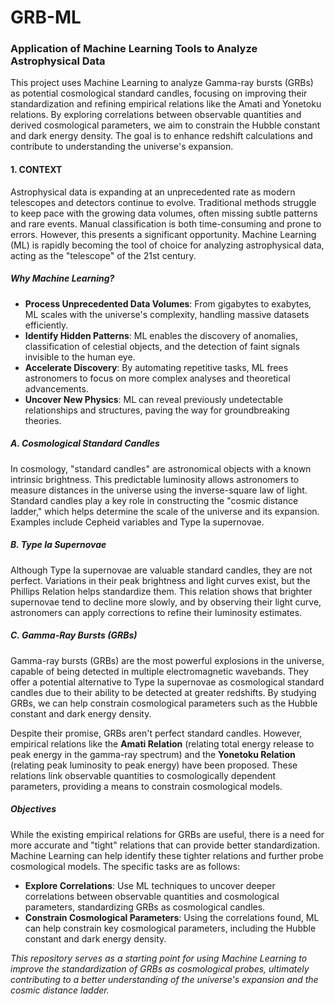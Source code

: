 # GRB-ML 
### Application of Machine Learning Tools to Analyze Astrophysical Data

This project uses Machine Learning to analyze Gamma-ray bursts (GRBs) as potential cosmological standard candles, focusing on improving their standardization and refining empirical relations like the Amati and Yonetoku relations. By exploring correlations between observable quantities and derived cosmological parameters, we aim to constrain the Hubble constant and dark energy density. The goal is to enhance redshift calculations and contribute to understanding the universe's expansion.

#### 1. CONTEXT

Astrophysical data is expanding at an unprecedented rate as modern telescopes and detectors continue to evolve. Traditional methods struggle to keep pace with the growing data volumes, often missing subtle patterns and rare events. Manual classification is both time-consuming and prone to errors. However, this presents a significant opportunity. Machine Learning (ML) is rapidly becoming the tool of choice for analyzing astrophysical data, acting as the "telescope" of the 21st century.

##### Why Machine Learning?

- **Process Unprecedented Data Volumes**: From gigabytes to exabytes, ML scales with the universe's complexity, handling massive datasets efficiently.
- **Identify Hidden Patterns**: ML enables the discovery of anomalies, classification of celestial objects, and the detection of faint signals invisible to the human eye.
- **Accelerate Discovery**: By automating repetitive tasks, ML frees astronomers to focus on more complex analyses and theoretical advancements.
- **Uncover New Physics**: ML can reveal previously undetectable relationships and structures, paving the way for groundbreaking theories.

##### A. Cosmological Standard Candles

In cosmology, "standard candles" are astronomical objects with a known intrinsic brightness. This predictable luminosity allows astronomers to measure distances in the universe using the inverse-square law of light. Standard candles play a key role in constructing the "cosmic distance ladder," which helps determine the scale of the universe and its expansion. Examples include Cepheid variables and Type Ia supernovae.

##### B. Type Ia Supernovae

Although Type Ia supernovae are valuable standard candles, they are not perfect. Variations in their peak brightness and light curves exist, but the Phillips Relation helps standardize them. This relation shows that brighter supernovae tend to decline more slowly, and by observing their light curve, astronomers can apply corrections to refine their luminosity estimates.

##### C. Gamma-Ray Bursts (GRBs)

Gamma-ray bursts (GRBs) are the most powerful explosions in the universe, capable of being detected in multiple electromagnetic wavebands. They offer a potential alternative to Type Ia supernovae as cosmological standard candles due to their ability to be detected at greater redshifts. By studying GRBs, we can help constrain cosmological parameters such as the Hubble constant and dark energy density.

Despite their promise, GRBs aren't perfect standard candles. However, empirical relations like the **Amati Relation** (relating total energy release to peak energy in the gamma-ray spectrum) and the **Yonetoku Relation** (relating peak luminosity to peak energy) have been proposed. These relations link observable quantities to cosmologically dependent parameters, providing a means to constrain cosmological models.

##### Objectives

While the existing empirical relations for GRBs are useful, there is a need for more accurate and "tight" relations that can provide better standardization. Machine Learning can help identify these tighter relations and further probe cosmological models. The specific tasks are as follows:

- **Explore Correlations**: Use ML techniques to uncover deeper correlations between observable quantities and cosmological parameters, standardizing GRBs as cosmological candles.
- **Constrain Cosmological Parameters**: Using the correlations found, ML can help constrain key cosmological parameters, including the Hubble constant and dark energy density.

*This repository serves as a starting point for using Machine Learning to improve the standardization of GRBs as cosmological probes, ultimately contributing to a better understanding of the universe's expansion and the cosmic distance ladder.*
